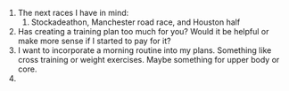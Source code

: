 1. The next races I have in mind:
	1. Stockadeathon, Manchester road race, and Houston half
2. Has creating a training plan too much for you? Would it be helpful or make more sense if I started to pay for it?
3. I want to incorporate a morning routine into my plans. Something like cross training or weight exercises. Maybe something for upper body or core.
4. 